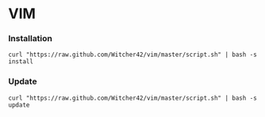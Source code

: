 
VIM
===

### Installation

```
curl "https://raw.github.com/Witcher42/vim/master/script.sh" | bash -s install
```

### Update
```
curl "https://raw.github.com/Witcher42/vim/master/script.sh" | bash -s update
```
